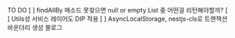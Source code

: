 TO DO
[ ] findAllBy 메소드 못찾으면 null or empty List 중 어떤걸 리턴해야할까?
[ ] Utils성 서비스 레이어도 DIP 적용
[ ] AsyncLocalStorage, nestjs-cls로 트랜잭션 바운더리 생성 블로그
